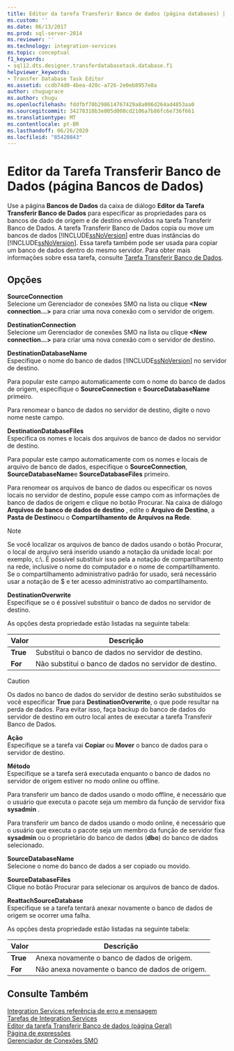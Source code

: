 ```yaml
---
title: Editor da tarefa Transferir Banco de dados (página databases) | Microsoft Docs
ms.custom: ''
ms.date: 06/13/2017
ms.prod: sql-server-2014
ms.reviewer: ''
ms.technology: integration-services
ms.topic: conceptual
f1_keywords:
- sql12.dts.designer.transferdatabasetask.database.f1
helpviewer_keywords:
- Transfer Database Task Editor
ms.assetid: ccdb74d0-4bea-420c-a726-2e0eb8957e0a
author: chugugrace
ms.author: chugu
ms.openlocfilehash: fddfbf70b298614767429a8a006d264ad4853aa0
ms.sourcegitcommit: 34278310b3e005d008cd2106a7b86fc6e736f661
ms.translationtype: MT
ms.contentlocale: pt-BR
ms.lasthandoff: 06/26/2020
ms.locfileid: "85420843"
---
```

# <a name="transfer-database-task-editor-databases-page"></a>Editor da Tarefa Transferir Banco de Dados (página Bancos de Dados)
  Use a página **Bancos de Dados** da caixa de diálogo **Editor da Tarefa Transferir Banco de Dados** para especificar as propriedades para os bancos de dado de origem e de destino envolvidos na tarefa Transferir Banco de Dados. A tarefa Transferir Banco de Dados copia ou move um bancos de dados [!INCLUDE[ssNoVersion](../includes/ssnoversion-md.md)] entre duas instâncias do [!INCLUDE[ssNoVersion](../includes/ssnoversion-md.md)]. Essa tarefa também pode ser usada para copiar um banco de dados dentro do mesmo servidor. Para obter mais informações sobre essa tarefa, consulte [Tarefa Transferir Banco de Dados](control-flow/transfer-database-task.md).  
  
## <a name="options"></a>Opções  
 **SourceConnection**  
 Selecione um Gerenciador de conexões SMO na lista ou clique **\<New connection...>** para criar uma nova conexão com o servidor de origem.  
  
 **DestinationConnection**  
 Selecione um Gerenciador de conexões SMO na lista ou clique **\<New connection...>** para criar uma nova conexão com o servidor de destino.  
  
 **DestinationDatabaseName**  
 Especifique o nome do banco de dados [!INCLUDE[ssNoVersion](../includes/ssnoversion-md.md)] no servidor de destino.  
  
 Para popular este campo automaticamente com o nome do banco de dados de origem, especifique o **SourceConnection** e **SourceDatabaseName** primeiro.  
  
 Para renomear o banco de dados no servidor de destino, digite o novo nome neste campo.  
  
 **DestinationDatabaseFiles**  
 Especifica os nomes e locais dos arquivos de banco de dados no servidor de destino.  
  
 Para popular este campo automaticamente com os nomes e locais de arquivo de banco de dados, especifique o **SourceConnection**, **SourceDatabaseName**e **SourceDatabaseFiles** primeiro.  
  
 Para renomear os arquivos de banco de dados ou especificar os novos locais no servidor de destino, popule esse campo com as informações de banco de dados de origem e clique no botão Procurar. Na caixa de diálogo **Arquivos de banco de dados de destino** , edite o **Arquivo de Destino**, a **Pasta de Destino**ou o **Compartilhamento de Arquivos na Rede**.  
  
> [!NOTE]  
>  Se você localizar os arquivos de banco de dados usando o botão Procurar, o local de arquivo será inserido usando a notação da unidade local: por exemplo, c:\\. É possível substituir isso pela a notação de compartilhamento na rede, inclusive o nome do computador e o nome de compartilhamento. Se o compartilhamento administrativo padrão for usado, será necessário usar a notação de $ e ter acesso administrativo ao compartilhamento.  
  
 **DestinationOverwrite**  
 Especifique se o é possível substituir o banco de dados no servidor de destino.  
  
 As opções desta propriedade estão listadas na seguinte tabela:  
  
|Valor|Descrição|  
|-----------|-----------------|  
|**True**|Substitui o banco de dados no servidor de destino.|  
|**For**|Não substitui o banco de dados no servidor de destino.|  
  
> [!CAUTION]  
>  Os dados no banco de dados do servidor de destino serão substituídos se você especificar **True** para **DestinationOverwrite**, o que pode resultar na perda de dados. Para evitar isso, faça backup do banco de dados do servidor de destino em outro local antes de executar a tarefa Transferir Banco de Dados.  
  
 **Ação**  
 Especifique se a tarefa vai **Copiar** ou **Mover** o banco de dados para o servidor de destino.  
  
 **Método**  
 Especifique se a tarefa será executada enquanto o banco de dados no servidor de origem estiver no modo online ou offline.  
  
 Para transferir um banco de dados usando o modo offline, é necessário que o usuário que executa o pacote seja um membro da função de servidor fixa **sysadmin** .  
  
 Para transferir um banco de dados usando o modo online, é necessário que o usuário que executa o pacote seja um membro da função de servidor fixa **sysadmin** ou o proprietário do banco de dados (**dbo**) do banco de dados selecionado.  
  
 **SourceDatabaseName**  
 Selecione o nome do banco de dados a ser copiado ou movido.  
  
 **SourceDatabaseFiles**  
 Clique no botão Procurar para selecionar os arquivos de banco de dados.  
  
 **ReattachSourceDatabase**  
 Especifique se a tarefa tentará anexar novamente o banco de dados de origem se ocorrer uma falha.  
  
 As opções desta propriedade estão listadas na seguinte tabela:  
  
|Valor|Descrição|  
|-----------|-----------------|  
|**True**|Anexa novamente o banco de dados de origem.|  
|**For**|Não anexa novamente o banco de dados de origem.|  
  
## <a name="see-also"></a>Consulte Também  
 [Integration Services referência de erro e mensagem](../../2014/integration-services/integration-services-error-and-message-reference.md)   
 [Tarefas de Integration Services](control-flow/integration-services-tasks.md)   
 [Editor da tarefa Transferir Banco de dados &#40;página Geral&#41;](general-page-of-integration-services-designers-options.md)   
 [Página de expressões](expressions/expressions-page.md)   
 [Gerenciador de Conexões SMO](connection-manager/smo-connection-manager.md)  
  
  
